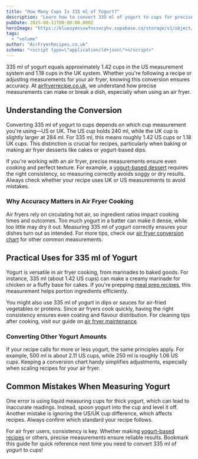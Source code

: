 ```yaml
---
title: "How Many Cups Is 335 ml of Yogurt?"
description: "Learn how to convert 335 ml of yogurt to cups for precise baking and cooking. Get accurate measurements for UK and US cups."
pubDate: 2025-08-11T00:00:00.000Z
heroImage: "https://klueoymssxwfnxsvcyhv.supabase.co/storage/v1/object/public/md/how-many-cups-is-335-ml-of-yogurt-a7d45da2.webp"
tags:
  - "volume"
author: "AirFryerRecipes.co.uk"
schema: "<script type=\"application/ld+json\"></script>"
---
```


<p>335 ml of yogurt equals approximately 1.42 cups in the US measurement system and 1.18 cups in the UK system. Whether you're following a recipe or adjusting measurements for your air fryer, knowing this conversion ensures accuracy. At <a href=https://www.airfryerrecipe.co.uk>airfryerrecipe.co.uk</a>, we understand how precise measurements can make or break a dish, especially when using an air fryer.</p>  

<h2>Understanding the Conversion</h2>  
<p>Converting 335 ml of yogurt to cups depends on which cup measurement you're using—US or UK. The US cup holds 240 ml, while the UK cup is slightly larger at 284 ml. For 335 ml, this means roughly 1.42 US cups or 1.18 UK cups. This distinction is crucial for recipes, particularly when baking or making air fryer desserts like cakes or yogurt-based dips.</p>  

<p>If you're working with an air fryer, precise measurements ensure even cooking and perfect texture. For example, a <a href=https://www.airfryerrecipe.co.uk/recipe-category/dessert>yogurt-based dessert</a> requires the right consistency, so measuring correctly avoids soggy or dry results. Always check whether your recipe uses UK or US measurements to avoid mistakes.</p>  

<h3>Why Accuracy Matters in Air Fryer Cooking</h3>  
<p>Air fryers rely on circulating hot air, so ingredient ratios impact cooking times and outcomes. Too much yogurt in a batter can make it dense, while too little may dry it out. Measuring 335 ml of yogurt correctly ensures your dishes turn out as intended. For more tips, check our <a href=https://www.airfryerrecipe.co.uk/air-fryer-conversion-chart>air fryer conversion chart</a> for other common measurements.</p>  

<h2>Practical Uses for 335 ml of Yogurt</h2>  
<p>Yogurt is versatile in air fryer cooking, from marinades to baked goods. For instance, 335 ml (about 1.42 US cups) can make a creamy marinade for chicken or a fluffy base for cakes. If you're prepping <a href=https://www.airfryerrecipe.co.uk/recipe-category/meal-prep>meal prep recipes</a>, this measurement helps portion ingredients efficiently.</p>  

<p>You might also use 335 ml of yogurt in dips or sauces for air-fried vegetables or proteins. Since air fryers cook quickly, having the right consistency ensures even coating and flavour distribution. For cleaning tips after cooking, visit our guide on <a href=https://www.airfryerrecipe.co.uk/air-fryer-cleaner>air fryer maintenance</a>.</p>  

<h3>Converting Other Yogurt Amounts</h3>  
<p>If your recipe calls for more or less yogurt, the same principles apply. For example, 500 ml is about 2.11 US cups, while 250 ml is roughly 1.06 US cups. Keeping a conversion chart handy simplifies adjustments, especially when scaling recipes for your air fryer.</p>  

<h2>Common Mistakes When Measuring Yogurt</h2>  
<p>One error is using liquid measuring cups for thick yogurt, which can lead to inaccurate readings. Instead, spoon yogurt into the cup and level it off. Another mistake is ignoring the US/UK cup difference, which affects recipes. Always confirm which standard your recipe follows.</p>  

<p>For air fryer users, consistency is key. Whether making <a href=https://www.airfryerrecipe.co.uk/recipes>yogurt-based recipes</a> or others, precise measurements ensure reliable results. Bookmark this guide for quick reference next time you need to convert 335 ml of yogurt to cups!</p>
